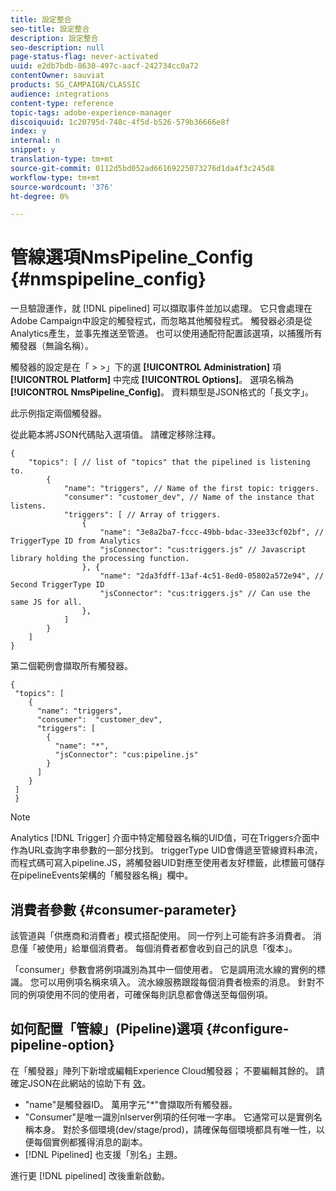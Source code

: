 ```yaml
---
title: 設定整合
seo-title: 設定整合
description: 設定整合
seo-description: null
page-status-flag: never-activated
uuid: e2db7bdb-8630-497c-aacf-242734cc0a72
contentOwner: sauviat
products: SG_CAMPAIGN/CLASSIC
audience: integrations
content-type: reference
topic-tags: adobe-experience-manager
discoiquuid: 1c20795d-748c-4f5d-b526-579b36666e8f
index: y
internal: n
snippet: y
translation-type: tm+mt
source-git-commit: 0112d5bd052ad66169225073276d1da4f3c245d8
workflow-type: tm+mt
source-wordcount: '376'
ht-degree: 0%

---
```



# 管線選項NmsPipeline_Config {#nmspipeline_config}

一旦驗證運作，就 [!DNL pipelined] 可以擷取事件並加以處理。 它只會處理在Adobe Campaign中設定的觸發程式，而忽略其他觸發程式。 觸發器必須是從Analytics產生，並事先推送至管道。
也可以使用通配符配置該選項，以捕獲所有觸發器（無論名稱）。

觸發器的設定是在「 > >」下的選 **[!UICONTROL Administration]** 項 **[!UICONTROL Platform]** 中完成 **[!UICONTROL Options]**。 選項名稱為 **[!UICONTROL NmsPipeline_Config]**。 資料類型是JSON格式的「長文字」。

此示例指定兩個觸發器。

從此範本將JSON代碼貼入選項值。 請確定移除注釋。

```
{
    "topics": [ // list of "topics" that the pipelined is listening to.
        {
            "name": "triggers", // Name of the first topic: triggers.
            "consumer": "customer_dev", // Name of the instance that listens. 
            "triggers": [ // Array of triggers. 
                {
                    "name": "3e8a2ba7-fccc-49bb-bdac-33ee33cf02bf", // TriggerType ID from Analytics 
                    "jsConnector": "cus:triggers.js" // Javascript library holding the processing function.
                }, {
                    "name": "2da3fdff-13af-4c51-8ed0-05802a572e94", // Second TriggerType ID 
                    "jsConnector": "cus:triggers.js" // Can use the same JS for all.
                },
            ]
        }
    ]
}
```

第二個範例會擷取所有觸發器。

```
{
 "topics": [
    {
      "name": "triggers",
      "consumer":  "customer_dev",
      "triggers": [
        {
          "name": "*",
          "jsConnector": "cus:pipeline.js"
        }
      ]
    }
 ]
 }
```

>[!NOTE]
>
>Analytics [!DNL Trigger] 介面中特定觸發器名稱的UID值，可在Triggers介面中作為URL查詢字串參數的一部分找到。 triggerType UID會傳遞至管線資料串流，而程式碼可寫入pipeline.JS，將觸發器UID對應至使用者友好標籤，此標籤可儲存在pipelineEvents架構的「觸發器名稱」欄中。

## 消費者參數 {#consumer-parameter}

該管道與「供應商和消費者」模式搭配使用。 同一佇列上可能有許多消費者。 消息僅「被使用」給單個消費者。 每個消費者都會收到自己的訊息「復本」。

「consumer」參數會將例項識別為其中一個使用者。 它是調用流水線的實例的標識。 您可以用例項名稱來填入。 流水線服務跟蹤每個消費者檢索的消息。 針對不同的例項使用不同的使用者，可確保每則訊息都會傳送至每個例項。

## 如何配置「管線」(Pipeline)選項 {#configure-pipeline-option}

在「觸發器」陣列下新增或編輯Experience Cloud觸發器； 不要編輯其餘的。
請確定JSON在此網站的協助下有 [效](http://jsonlint.com/)。

* &quot;name&quot;是觸發器ID。 萬用字元&quot;*&quot;會擷取所有觸發器。
* &quot;Consumer&quot;是唯一識別nlserver例項的任何唯一字串。 它通常可以是實例名稱本身。 對於多個環境(dev/stage/prod)，請確保每個環境都具有唯一性，以便每個實例都獲得消息的副本。
* [!DNL Pipelined] 也支援「別名」主題。

進行更 [!DNL pipelined] 改後重新啟動。
